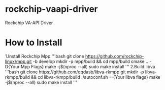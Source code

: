 rockchip-vaapi-driver
=================

Rockchip VA-API Driver

How to Install
===============
1.Install Rockchip Mpp
'''bash
git clone https://github.com/rockchip-linux/mpp.git -b develop
mkdir -p mpp/build && cd mpp/build
cmake .. -D{Your Mpp Flags}
make -j$(nproc --all)
sudo make install
'''
2.Build libva
'''bash
git clone https://github.com/qqdasb/libva-rkmpp.git
mkdir -p libva-rkmpp/build && cd libva-rkmpp/build
./autoconf.sh --{Your libva flags}
make -j$(nproc --all)
sudo make install
'''
